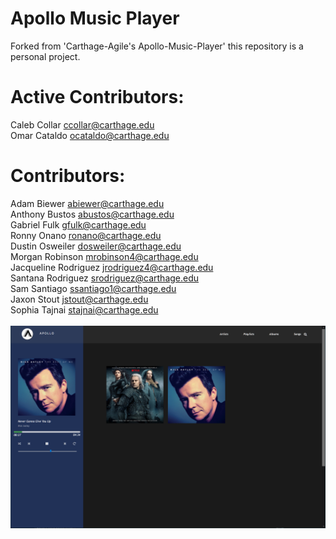 # Apollo Music Player

Forked from 'Carthage-Agile's Apollo-Music-Player' this repository is a personal project.

# Active Contributors:
Caleb Collar <ccollar@carthage.edu><br>
Omar Cataldo <ocataldo@carthage.edu><br>

# Contributors:
Adam Biewer <abiewer@carthage.edu><br>
Anthony Bustos <abustos@carthage.edu><br>
Gabriel Fulk <gfulk@carthage.edu><br>
Ronny Onano <ronano@carthage.edu><br>
Dustin Osweiler <dosweiler@carthage.edu><br>
Morgan Robinson <mrobinson4@carthage.edu><br>
Jacqueline Rodriguez <jrodriguez4@carthage.edu><br>
Santana Rodriguez <srodriguez@carthage.edu><br>
Sam Santiago <ssantiago1@carthage.edu><br>
Jaxon Stout <jstout@carthage.edu><br>
Sophia Tajnai <stajnai@carthage.edu><br>
<br>
![screenshot]

[screenshot]: https://raw.githubusercontent.com/Mindstormer-0/Apollo-Music-Player/master/FrontEnd/images/screenshot_1-30-20.PNG
